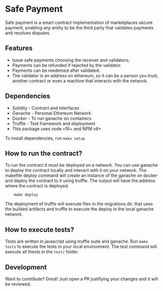 # Safe Payment

Safe payment is a smart contract implementation of marketplaces secure payment, enabling any entity to be the third party that validates payments and resolves disputes.

## Features

- Issue safe payments choosing the receiver and validators;
- Payments can be refunded if rejected by the validator.
- Payments can be reedemed after validated.
- The validator is an address on ethereum, so it can be a person you trust, another contract or even a machine that interacts with the network.

## Dependencies

- Solidity - Contract and interfaces
- Ganache - Personal Ethereum Network
- Docker - To run ganache on containers
- Truffle - Test framework and deployment
- This package uses node v16+ and NPM v8+

To install dependencies, run `make setup`

## How to run the contract?

To run the contract it must be deployed on a network. You can use ganache to deploy the contract locally and interact with it on your network. The makefile deploy command will create an instance of the ganache on docker and deploy the contract to it using truffle. The output will have the address where the contract is deployed.

```
    make deploy
```

The deployment of truffle will execute files in the migrations dir, that uses the builded artifacts and truffle to execute the deploy in the local ganache network.

## How to execute tests?

Tests are written in javascript using truffle suite and ganache. Run `make tests` to execute the tests in your local environment. The test command will execute all thests in the `test/` folder.

## Development

Want to contribute? Great! Just open a PR justifying your changes and it will be reviewed.